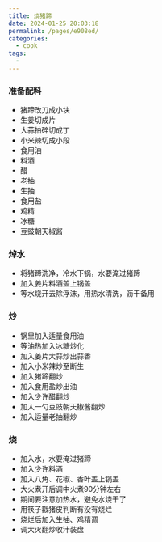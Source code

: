 ```yaml
---
title: 烧猪蹄
date: 2024-01-25 20:03:18
permalink: /pages/e908ed/
categories:
  - cook
tags:
  - 
---
```


### 准备配料
- 猪蹄改刀成小块
- 生姜切成片
- 大蒜拍碎切成丁
- 小米辣切成小段
- 食用油
- 料酒
- 醋
- 老抽
- 生抽
- 食用盐
- 鸡精
- 冰糖
- 豆豉朝天椒酱

### 焯水
- 将猪蹄洗净，冷水下锅，水要淹过猪蹄
- 加入姜片料酒盖上锅盖
- 等水烧开去除浮沫，用热水清洗，沥干备用

### 炒
- 锅里加入适量食用油
- 等油热加入冰糖炒化
- 加入姜片大蒜炒出蒜香
- 加入小米辣炒至断生
- 加入猪蹄翻炒
- 加入食用盐炒出油
- 加入少许醋翻炒
- 加入一勺豆豉朝天椒酱翻炒
- 加入适量老抽翻炒

### 烧
- 加入水，水要淹过猪蹄
- 加入少许料酒
- 加入八角、花椒、香叶盖上锅盖
- 大火煮开后调中火煮90分钟左右
- 期间要注意加热水，避免水烧干了
- 用筷子戳猪皮判断有没有烧烂
- 烧烂后加入生抽、鸡精调
- 调大火翻炒收汁装盘